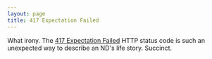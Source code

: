 ```yaml
---
layout: page
title: 417 Expectation Failed
---
```

What irony. The [417 Expectation Failed](https://developer.mozilla.org/en-US/docs/Web/HTTP/Reference/Status/417)
HTTP status code is such an unexpected way to describe an ND's life story. Succinct.
